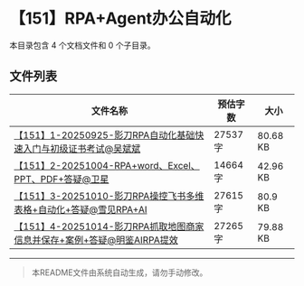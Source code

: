 # 【151】RPA+Agent办公自动化

本目录包含 4 个文档文件和 0 个子目录。

## 文件列表

| 文件名称 | 预估字数 | 大小 |
|---------|---------|------|
| [【151】1-20250925-影刀RPA自动化基础快速入门与初级证书考试@吴斌斌](docs/【151】RPA+Agent办公自动化/【151】1-20250925-影刀RPA自动化基础快速入门与初级证书考试@吴斌斌.md) | 27537 字 | 80.68 KB |
| [【151】2-20251004-RPA+word、Excel、PPT、PDF+答疑@卫星](docs/【151】RPA+Agent办公自动化/【151】2-20251004-RPA+word、Excel、PPT、PDF+答疑@卫星.md) | 14664 字 | 42.96 KB |
| [【151】3-20251010-影刀RPA操控飞书多维表格+自动化+答疑@雪见RPA+AI](docs/【151】RPA+Agent办公自动化/【151】3-20251010-影刀RPA操控飞书多维表格+自动化+答疑@雪见RPA+AI.md) | 27615 字 | 80.9 KB |
| [【151】4-20251014-影刀RPA抓取地图商家信息并保存+案例+答疑@明鉴AIRPA提效](docs/【151】RPA+Agent办公自动化/【151】4-20251014-影刀RPA抓取地图商家信息并保存+案例+答疑@明鉴AIRPA提效.md) | 27265 字 | 79.88 KB |

---

> 本README文件由系统自动生成，请勿手动修改。
